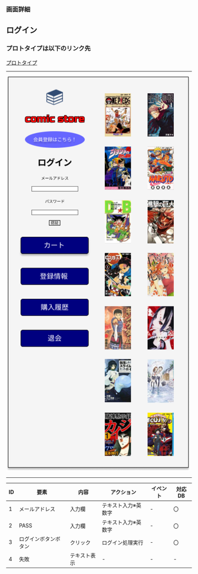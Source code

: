 ### 画面詳細
## ログイン
### プロトタイプは以下のリンク先
[プロトタイプ](https://www.figma.com/file/1qrEKi7iktAY3U27hFIezf/Untitled?node-id=0%3A1)
*****
<img src="./img/トップページ.png" width="500">



*****



| ID | 要素 | 内容 | アクション | イベント | 対応DB |
|----|------|------|-----------|----------|--------|
|1 |メールアドレス|入力欄|テキスト入力※英数字|- |〇 |
|2 |PASS|入力欄|テキスト入力※英数字|-     |〇 |
|3 |ログインボタンボタン|クリック|ログイン処理実行|- |〇|
|4 |失敗|テキスト表示|-         |-         |-      |
